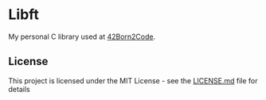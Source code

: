 # Libft

My personal C library used at [42Born2Code](https://www.42.us.org/).

## License

This project is licensed under the MIT License - see the [LICENSE.md](LICENSE) file for details
